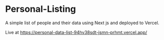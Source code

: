 # Personal-Listing
A simple list of people and their data using Next js and deployed to Vercel.

Live at https://personal-data-list-94hv38sdt-jsmn-prhmt.vercel.app/
